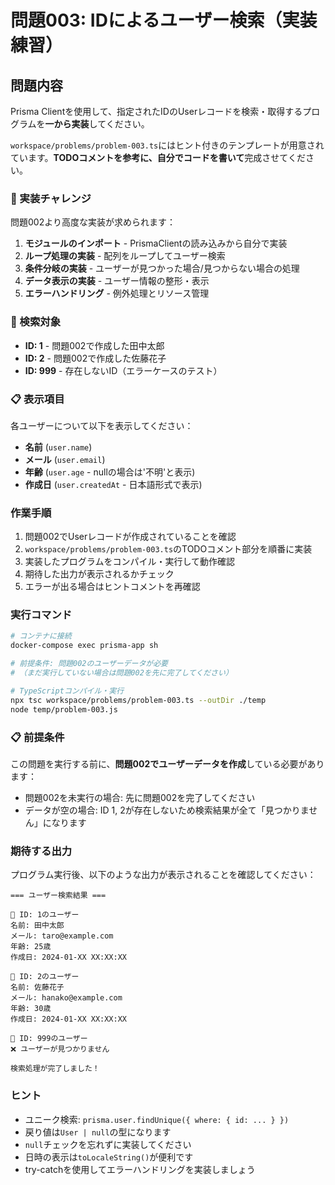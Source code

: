 # 問題003: IDによるユーザー検索（実装練習）

## 問題内容

Prisma Clientを使用して、指定されたIDのUserレコードを検索・取得するプログラムを**一から実装**してください。

`workspace/problems/problem-003.ts`にはヒント付きのテンプレートが用意されています。**TODOコメントを参考に、自分でコードを書いて**完成させてください。

### 💪 実装チャレンジ

問題002より高度な実装が求められます：

1. **モジュールのインポート** - PrismaClientの読み込みから自分で実装
2. **ループ処理の実装** - 配列をループしてユーザー検索
3. **条件分岐の実装** - ユーザーが見つかった場合/見つからない場合の処理
4. **データ表示の実装** - ユーザー情報の整形・表示
5. **エラーハンドリング** - 例外処理とリソース管理

### 🎯 検索対象

- **ID: 1** - 問題002で作成した田中太郎
- **ID: 2** - 問題002で作成した佐藤花子  
- **ID: 999** - 存在しないID（エラーケースのテスト）

### 📋 表示項目

各ユーザーについて以下を表示してください：

- **名前** (`user.name`)
- **メール** (`user.email`) 
- **年齢** (`user.age` - nullの場合は'不明'と表示)
- **作成日** (`user.createdAt` - 日本語形式で表示)

### 作業手順

1. 問題002でUserレコードが作成されていることを確認
2. `workspace/problems/problem-003.ts`のTODOコメント部分を順番に実装
3. 実装したプログラムをコンパイル・実行して動作確認
4. 期待した出力が表示されるかチェック
5. エラーが出る場合はヒントコメントを再確認

### 実行コマンド

```bash
# コンテナに接続
docker-compose exec prisma-app sh

# 前提条件: 問題002のユーザーデータが必要
# （まだ実行していない場合は問題002を先に完了してください）

# TypeScriptコンパイル・実行
npx tsc workspace/problems/problem-003.ts --outDir ./temp
node temp/problem-003.js
```

### 📋 前提条件

この問題を実行する前に、**問題002でユーザーデータを作成**している必要があります：

- 問題002を未実行の場合: 先に問題002を完了してください
- データが空の場合: ID 1, 2が存在しないため検索結果が全て「見つかりません」になります

### 期待する出力

プログラム実行後、以下のような出力が表示されることを確認してください：

```
=== ユーザー検索結果 ===

📍 ID: 1のユーザー
名前: 田中太郎
メール: taro@example.com
年齢: 25歳
作成日: 2024-01-XX XX:XX:XX

📍 ID: 2のユーザー
名前: 佐藤花子
メール: hanako@example.com
年齢: 30歳
作成日: 2024-01-XX XX:XX:XX

📍 ID: 999のユーザー
❌ ユーザーが見つかりません

検索処理が完了しました！
```

### ヒント

- ユニーク検索: `prisma.user.findUnique({ where: { id: ... } })`
- 戻り値は`User | null`の型になります
- `null`チェックを忘れずに実装してください
- 日時の表示は`toLocaleString()`が便利です
- try-catchを使用してエラーハンドリングを実装しましょう